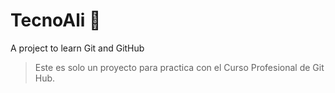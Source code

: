 # TecnoAli 📱

A project to learn Git and GitHub
>Este es solo un proyecto para practica con el Curso Profesional de Git Hub.